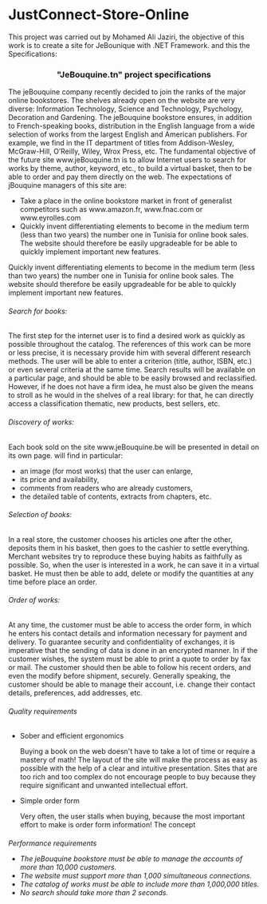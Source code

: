 # JustConnect-Store-Online

This project was carried out by Mohamed Ali Jaziri, the objective of this work is to create a site for JeBounique with .NET Framework. and this the Specifications:

<center><h3>"JeBouquine.tn" project specifications</h3></center>
The jeBouquine company recently decided to join the ranks of the major online bookstores. The shelves already
open on the website are very diverse: Information Technology, Science and Technology, Psychology, Decoration and
Gardening. The jeBouquine bookstore ensures, in addition to French-speaking books, distribution in the English language
from a wide selection of works from the largest English and American publishers. For example, we find in the
IT department of titles from Addison-Wesley, McGraw-Hill, O’Reilly, Wiley, Wrox Press, etc.
The fundamental objective of the future site www.jeBouquine.tn is to allow Internet users to search for
works by theme, author, keyword, etc., to build a virtual basket, then to be able to order and
pay them directly on the web.
The expectations of jBouquine managers of this site are:
<ul>
  <li>Take a place in the online bookstore market in front of generalist competitors such as
www.amazon.fr, www.fnac.com or www.eyrolles.com</li>
  <li>Quickly invent differentiating elements to become in the medium term (less than two years) the
number one in Tunisia for online book sales. The website should therefore be easily upgradeable for
be able to quickly implement important new features.</li>
 </ul>
<p>Quickly invent differentiating elements to become in the medium term (less than two years) the
number one in Tunisia for online book sales. The website should therefore be easily upgradeable for
be able to quickly implement important new features.</p>
<h6>Search for books:</h6>
<p>The first step for the internet user is to find a desired work as quickly as possible
throughout the catalog. The references of this work can be more or less precise, it is necessary
provide him with several different research methods. The user will be able to enter a criterion (title,
author, ISBN, etc.) or even several criteria at the same time. Search results will be available
on a particular page, and should be able to be easily browsed and reclassified.
However, if he does not have a firm idea, he must also be given the means to stroll as he would
in the shelves of a real library: for that, he can directly access a classification
thematic, new products, best sellers, etc.</p>
<h6>Discovery of works:</h6>
<p>Each book sold on the site www.jeBouquine.be will be presented in detail on its own page.
will find in particular:
<ul>
  <li>an image (for most works) that the user can enlarge,</li>
  <li>its price and availability,</li>
  <li>comments from readers who are already customers,</li>
  <li>the detailed table of contents, extracts from chapters, etc.</li>
  </ul>
</p>
<h6>Selection of books:</h6>
<p>In a real store, the customer chooses his articles one after the other, deposits them in his
basket, then goes to the cashier to settle everything. Merchant websites try to reproduce these
buying habits as faithfully as possible.
So, when the user is interested in a work, he can save it in a virtual basket. He must
then be able to add, delete or modify the quantities at any time before
place an order.</p>
<h6>Order of works:</h6>
<p>At any time, the customer must be able to access the order form, in which he enters his
contact details and information necessary for payment and delivery. To guarantee security and
confidentiality of exchanges, it is imperative that the sending of data is done in an encrypted manner. In
if the customer wishes, the system must be able to print a quote to order
by fax or mail. The customer should then be able to follow his recent orders, and even the
modify before shipment, securely.
Generally speaking, the customer should be able to manage their account, i.e. change their contact details,
preferences, add addresses, etc.</p>
<h6>Quality requirements</h6>
<p>
<ul>
<li>Sober and efficient ergonomics
<p>Buying a book on the web doesn't have to take a lot of time or require a mastery of
math! The layout of the site will make the process as easy as possible with the help of a
clear and intuitive presentation. Sites that are too rich and too complex do not encourage people to buy because they
  require significant and unwanted intellectual effort.</p></li>
  <li>Simple order form
<p>Very often, the user stalls when buying, because the most important effort to make is
order form information!
The concept<p></li>
</ul>
</p>
<h6>Performance requirements
<ul>
<li>The jeBouquine bookstore must be able to manage the accounts of more than 10,000 customers.</li>
<li>The website must support more than 1,000 simultaneous connections.</li>
<li>The catalog of works must be able to include more than 1,000,000 titles.</li>
<li>No search should take more than 2 seconds.</li>
</ul></h6>
